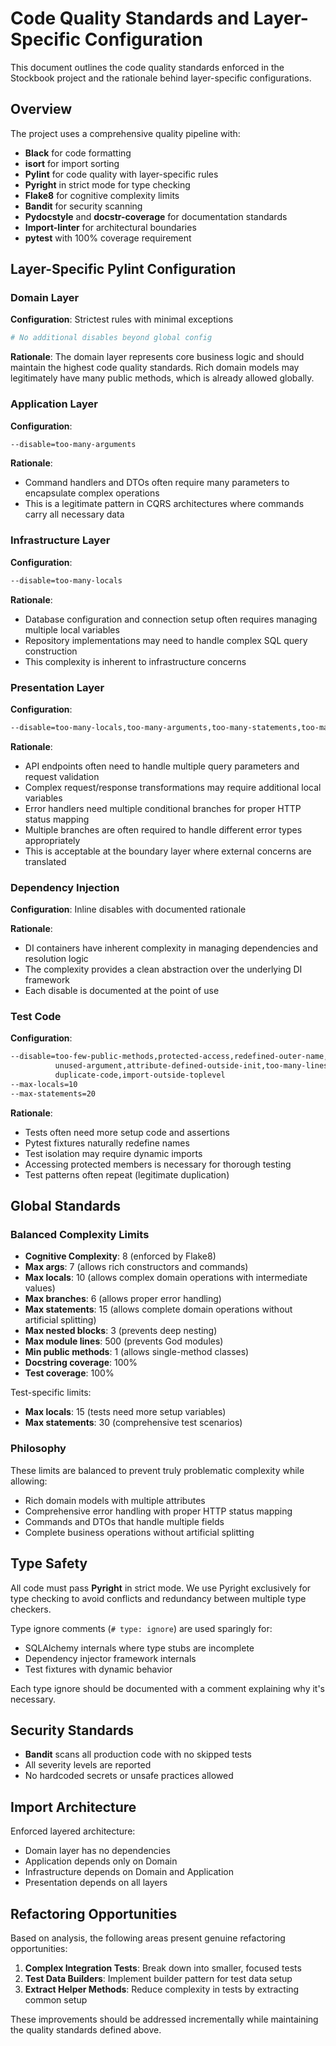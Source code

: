 # Code Quality Standards and Layer-Specific Configuration

This document outlines the code quality standards enforced in the Stockbook project and the rationale behind layer-specific configurations.

## Overview

The project uses a comprehensive quality pipeline with:
- **Black** for code formatting
- **isort** for import sorting  
- **Pylint** for code quality with layer-specific rules
- **Pyright** in strict mode for type checking
- **Flake8** for cognitive complexity limits
- **Bandit** for security scanning
- **Pydocstyle** and **docstr-coverage** for documentation standards
- **Import-linter** for architectural boundaries
- **pytest** with 100% coverage requirement

## Layer-Specific Pylint Configuration

### Domain Layer
**Configuration**: Strictest rules with minimal exceptions
```bash
# No additional disables beyond global config
```

**Rationale**: The domain layer represents core business logic and should maintain the highest code quality standards. Rich domain models may legitimately have many public methods, which is already allowed globally.

### Application Layer  
**Configuration**: 
```bash
--disable=too-many-arguments
```

**Rationale**: 
- Command handlers and DTOs often require many parameters to encapsulate complex operations
- This is a legitimate pattern in CQRS architectures where commands carry all necessary data

### Infrastructure Layer
**Configuration**:
```bash
--disable=too-many-locals
```

**Rationale**:
- Database configuration and connection setup often requires managing multiple local variables
- Repository implementations may need to handle complex SQL query construction
- This complexity is inherent to infrastructure concerns

### Presentation Layer
**Configuration**:
```bash
--disable=too-many-locals,too-many-arguments,too-many-statements,too-many-branches
```

**Rationale**:
- API endpoints often need to handle multiple query parameters and request validation
- Complex request/response transformations may require additional local variables
- Error handlers need multiple conditional branches for proper HTTP status mapping
- Multiple branches are often required to handle different error types appropriately
- This is acceptable at the boundary layer where external concerns are translated

### Dependency Injection
**Configuration**: Inline disables with documented rationale

**Rationale**:
- DI containers have inherent complexity in managing dependencies and resolution logic
- The complexity provides a clean abstraction over the underlying DI framework
- Each disable is documented at the point of use

### Test Code
**Configuration**:
```bash
--disable=too-few-public-methods,protected-access,redefined-outer-name,
          unused-argument,attribute-defined-outside-init,too-many-lines,
          duplicate-code,import-outside-toplevel
--max-locals=10
--max-statements=20
```

**Rationale**:
- Tests often need more setup code and assertions
- Pytest fixtures naturally redefine names
- Test isolation may require dynamic imports
- Accessing protected members is necessary for thorough testing
- Test patterns often repeat (legitimate duplication)

## Global Standards

### Balanced Complexity Limits
- **Cognitive Complexity**: 8 (enforced by Flake8)
- **Max args**: 7 (allows rich constructors and commands)
- **Max locals**: 10 (allows complex domain operations with intermediate values)
- **Max branches**: 6 (allows proper error handling)
- **Max statements**: 15 (allows complete domain operations without artificial splitting)
- **Max nested blocks**: 3 (prevents deep nesting)
- **Max module lines**: 500 (prevents God modules)
- **Min public methods**: 1 (allows single-method classes)
- **Docstring coverage**: 100%
- **Test coverage**: 100%

Test-specific limits:
- **Max locals**: 15 (tests need more setup variables)
- **Max statements**: 30 (comprehensive test scenarios)

### Philosophy
These limits are balanced to prevent truly problematic complexity while allowing:
- Rich domain models with multiple attributes
- Comprehensive error handling with proper HTTP status mapping
- Commands and DTOs that handle multiple fields
- Complete business operations without artificial splitting

## Type Safety

All code must pass **Pyright** in strict mode. We use Pyright exclusively for type checking to avoid conflicts and redundancy between multiple type checkers.

Type ignore comments (`# type: ignore`) are used sparingly for:
- SQLAlchemy internals where type stubs are incomplete
- Dependency injector framework internals
- Test fixtures with dynamic behavior

Each type ignore should be documented with a comment explaining why it's necessary.

## Security Standards

- **Bandit** scans all production code with no skipped tests
- All severity levels are reported
- No hardcoded secrets or unsafe practices allowed

## Import Architecture

Enforced layered architecture:
- Domain layer has no dependencies
- Application depends only on Domain
- Infrastructure depends on Domain and Application
- Presentation depends on all layers

## Refactoring Opportunities

Based on analysis, the following areas present genuine refactoring opportunities:

1. **Complex Integration Tests**: Break down into smaller, focused tests
2. **Test Data Builders**: Implement builder pattern for test data setup
3. **Extract Helper Methods**: Reduce complexity in tests by extracting common setup

These improvements should be addressed incrementally while maintaining the quality standards defined above.